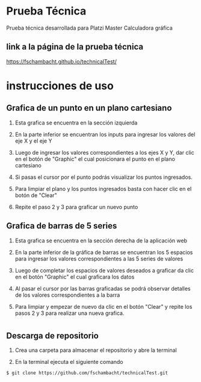 # Prueba Técnica  

Prueba técnica desarrollada para Platzi Master Calculadora gráfica 
 
## link a la página de la prueba técnica 

https://fschambacht.github.io/technicalTest/ 

# instrucciones de uso 

## Grafica de un punto en un plano cartesiano  

1. Esta grafica se encuentra en la sección izquierda 

2. En la parte inferior se encuentran los inputs para ingresar los valores del eje X y el eje Y 

3. Luego de ingresar los valores correspondientes a los ejes X y Y, dar clic en el botón de "Graphic" el cual posicionara el punto en el plano cartesiano 

4. Si pasas el cursor por el punto podrás visualizar los puntos ingresados. 

5. Para limpiar el plano y los puntos ingresados basta con hacer clic en el botón de "Clear" 

6. Repite el paso 2 y 3 para graficar un nuevo punto 

## Grafica de barras de 5 series 

1. Esta grafica se encuentra en la sección derecha de la aplicación web 

2. En la parte inferior de la gráfica de barras se encuentran los 5 espacios para ingresar los valores correspondientes a las 5 series de valores  

3. Luego de completar los espacios de valores deseados a graficar da clic en el botón "Graphic" el cual graficara los datos 

4. Al pasar el cursor por las barras graficadas se podrá observar detalles de los valores correspondientes a la barra 

5. Para limpiar y empezar de nuevo da clic en el botón "Clear" y repite los pasos 2 y 3 para realizar una nueva grafica. 

# 

## Descarga de repositorio 

1. Crea una carpeta para almacenar el repositorio y abre la terminal 

2. En la terminal ejecuta el siguiente comando  

`$ git clone https://github.com/fschambacht/technicalTest.git` 